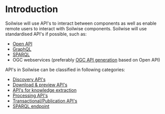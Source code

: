 # Introduction

Soilwise will use API's to interact between components as well as enable remote users to interact with Soilwise components.
Soilwise will use standardised API's if possible, such as:

- [Open API](https://www.openapis.org/)
- [GraphQL](https://graphql.com)
- [SPARQL](https://www.w3.org/TR/sparql11-query/)
- OGC webservices (preferably [OGC API generation](https://ogcapi.ogc.org/) based on Open API)

API's in Soilwise can be classified in following categories:

- [Discovery API's](./metadata-apis.md)
- [Download & preview API's](./data-download.md)
- [API's for knowledge extraction](./knowledge-extraction.md)
- [Processing API's](./processing-apis.md)
- [Transactional/Publication API's](publication-apis.md)
- [SPARQL endpoint](./sparql.md)